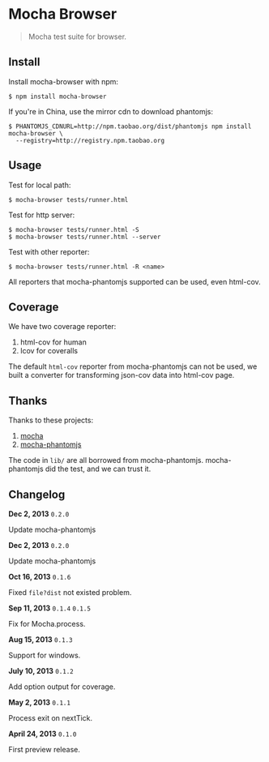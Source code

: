 # Mocha Browser

> Mocha test suite for browser.


## Install

Install mocha-browser with npm:

```
$ npm install mocha-browser
```

If you're in China, use the mirror cdn to download phantomjs:

```
$ PHANTOMJS_CDNURL=http://npm.taobao.org/dist/phantomjs npm install mocha-browser \
  --registry=http://registry.npm.taobao.org
```

## Usage

Test for local path:

```
$ mocha-browser tests/runner.html
```

Test for http server:

```
$ mocha-browser tests/runner.html -S
$ mocha-browser tests/runner.html --server
```

Test with other reporter:

```
$ mocha-browser tests/runner.html -R <name>
```

All reporters that mocha-phantomjs supported can be used, even html-cov.

## Coverage

We have two coverage reporter:

1. html-cov for human
2. lcov for coveralls

The default `html-cov` reporter from mocha-phantomjs can not be used,
we built a converter for transforming json-cov data into html-cov page.

## Thanks

Thanks to these projects:

1. [mocha](https://github.com/visionmedia/mocha)
2. [mocha-phantomjs](https://github.com/metaskills/mocha-phantomjs)

The code in `lib/` are all borrowed from mocha-phantomjs.
mocha-phantomjs did the test, and we can trust it.

## Changelog

**Dec 2, 2013** `0.2.0`

Update mocha-phantomjs

**Dec 2, 2013** `0.2.0`

Update mocha-phantomjs

**Oct 16, 2013** `0.1.6`

Fixed `file?dist` not existed problem.

**Sep 11, 2013** `0.1.4` `0.1.5`

Fix for Mocha.process.

**Aug 15, 2013** `0.1.3`

Support for windows.

**July 10, 2013** `0.1.2`

Add option output for coverage.

**May 2, 2013** `0.1.1`

Process exit on nextTick.

**April 24, 2013** `0.1.0`

First preview release.
